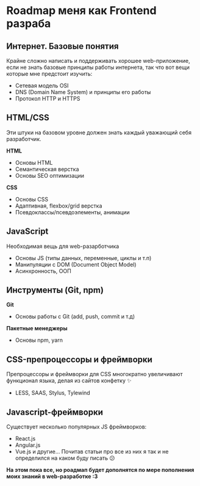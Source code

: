 # Roadmap меня как Frontend разраба
## Интернет. Базовые понятия

Крайне сложно написать и поддерживать хорошее web-приложение, если не знать базовые принципы работы интернета, так что вот вещи которые мне предстоит изучить: 
* Сетевая модель OSI 
* DNS (Domain Name System) и принципы его работы
* Протокол HTTP и HTTPS

## HTML/CSS
Эти штуки на базовом уровне должен знать каждый уважающий себя разработчик.

**HTML**
* Основы HTML
* Семантическая верстка
* Основы SEO оптимизации

**CSS**
* Основы CSS
* Адаптивная, flexbox/grid верстка
* Псевдоклассы/псевдоэлементы, анимации

## JavaScript
Необходимая вещь для web-разарботчика

* Основы JS (типы данных, переменные, циклы и т.п)
* Манипуляции с DOM (Document Object Model)
* Асинхронность, ООП

## Инструменты (Git, npm)
**Git**
* Основы работы с Git (add, push, commit и т.д)

**Пакетные менеджеры**
* Основы npm, yarn

## CSS-препроцессоры и фреймворки
Препроцессоры и фреймворки для CSS многократно увеличивают функционал языка, делая из сайтов конфетку ✨

* LESS, SAAS, Stylus, Tylewind

## Javascript-фреймворки
Существует несколько популярных JS фреймворков:
* React.js
* Angular.js
* Vue.js и другие...
Почитав статьи про все из них я так и не определился на каком буду писать 😕

**На этом пока все, но роадмап будет дополнятся по мере пополнения моих знаний в web-разработке :3**
